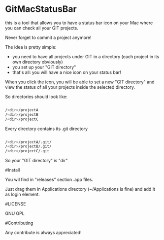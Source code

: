# GitMacStatusBar

this is a tool that allows you to have a status bar icon on your Mac where you can check all your GIT projects.

Never forget to commit a project anymore!

The idea is pretty simple:
- you need to have all projects under GIT in a directory (each project in its own directory obviously)
- you set up your "GIT directory"
- that's all: you will have a nice icon on your status bar!

When you click the icon, you will be able to set a new "GIT directory" and view the status of all your projects inside the selected directory.

So directories should look like:

```sh

/<dir>/projectA
/<dir>/projectB
/<dir>/projectC

```
Every directory contains its .git directory

```sh

/<dir>/projectA/.git/
/<dir>/projectB/.git/
/<dir>/projectC/.git

```

So your "GIT directory" is "dir"


#Install

You wil find in "releases" section .app files.

Just drag them in Applications directory (~/Applications is fine) and add it as login element.


#LICENSE

GNU GPL


#Contributing

Any contribute is always appreciated!
